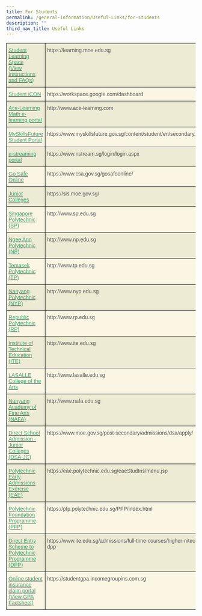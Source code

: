 ```yaml
---
title: For Students
permalink: /general-information/Useful-Links/for-students
description: ""
third_nav_title: Useful Links
---
```

<style type="text/css">
.tg  {border-collapse:collapse;border-spacing:0;}
.tg td{border-color:black;border-style:solid;border-width:1px;font-family:Arial, sans-serif;font-size:14px;
  overflow:hidden;padding:10px 5px;word-break:normal;}
.tg th{border-color:black;border-style:solid;border-width:1px;font-family:Arial, sans-serif;font-size:14px;
  font-weight:normal;overflow:hidden;padding:10px 5px;word-break:normal;}
.tg .tg-sxrn{background-color:#FBF6E3;color:#565656;text-align:left;vertical-align:top}
.tg .tg-7s4v{background-color:#EDEBD4;color:#3AA66F;text-align:left;vertical-align:top}
.tg .tg-kgfz{background-color:#EDEBD4;color:#565656;text-align:left;vertical-align:top}
.tg .tg-udx9{background-color:#FBF6E3;color:#3AA66F;text-align:left;vertical-align:top}
</style>
<table class="tg">
<thead>
  <tr>
    <th class="tg-7s4v"><a href="https://learning.moe.edu.sg/"><span style="text-decoration:none;color:#3AA66F">Student Learning Space</span></a><br>(<a href="http://westwoodsec.moe.edu.sg/qql/slot/u558/Latest%20Update/E-learning/SLS%20Login%20Instructions%20and%20FAQs.pdf"><span style="text-decoration:none;color:#3AA66F">View Instructions and FAQs</span></a>)</th>
    <th class="tg-kgfz">https://learning.moe.edu.sg</th>
  </tr>
</thead>
<tbody>
  <tr>
    <td class="tg-udx9"><a href="https://workspace.google.com/dashboard"><span style="text-decoration:none;color:#3AA66F">Student iCON</span></a><br></td>
    <td class="tg-sxrn">https://workspace.google.com/dashboard</td>
  </tr>
  <tr>
    <td class="tg-7s4v"><a href="https://www.ace-learning.com/"><span style="text-decoration:none;color:#3AA66F">Ace-Learning Math e-learning portal</span></a></td>
    <td class="tg-kgfz">http://www.ace-learning.com</td>
  </tr>
  <tr>
    <td class="tg-udx9"><a href="https://www.myskillsfuture.gov.sg/content/student/en/secondary.html"><span style="text-decoration:none;color:#3AA66F">MySkillsFuture Student Portal</span></a><br></td>
    <td class="tg-sxrn">https://www.myskillsfuture.gov.sg/content/student/en/secondary.html<br></td>
  </tr>
  <tr>
    <td class="tg-7s4v"><a href="https://www.nstream.sg/login/login.aspx"><span style="text-decoration:none;color:#3AA66F">e-streaming portal</span></a><br></td>
    <td class="tg-kgfz">https://www.nstream.sg/login/login.aspx<br></td>
  </tr>
  <tr>
    <td class="tg-udx9"><a href="https://www.csa.gov.sg/gosafeonline/"><span style="text-decoration:none;color:#3AA66F">Go Safe Online</span></a><br></td>
    <td class="tg-sxrn">https://www.csa.gov.sg/gosafeonline/<br></td>
  </tr>
  <tr>
    <td class="tg-7s4v"><a href="https://sis.moe.gov.sg/"><span style="text-decoration:none;color:#3AA66F">Junior Colleges</span></a></td>
    <td class="tg-kgfz">https://sis.moe.gov.sg/</td>
  </tr>
  <tr>
    <td class="tg-udx9"><a href="http://www.sp.edu.sg/"><span style="text-decoration:none;color:#3AA66F">Singapore Polytechnic (SP) </span></a></td>
    <td class="tg-sxrn">http://www.sp.edu.sg</td>
  </tr>
  <tr>
    <td class="tg-7s4v"><a href="http://www.np.edu.sg/"><span style="text-decoration:none;color:#3AA66F">Ngee Ann Polytechnic (NP)</span></a></td>
    <td class="tg-kgfz">http://www.np.edu.sg</td>
  </tr>
  <tr>
    <td class="tg-udx9"><a href="http://www.tp.edu.sg/"><span style="text-decoration:none;color:#3AA66F">Temasek Polytechnic (TP)</span></a></td>
    <td class="tg-sxrn">http://www.tp.edu.sg</td>
  </tr>
  <tr>
    <td class="tg-7s4v"><a href="http://www.nyp.edu.sg/"><span style="text-decoration:none;color:#3AA66F">Nanyang Polytechnic (NYP)</span></a></td>
    <td class="tg-kgfz">http://www.nyp.edu.sg</td>
  </tr>
  <tr>
    <td class="tg-udx9"><a href="http://www.rp.edu.sg/"><span style="text-decoration:none;color:#3AA66F">Republic Polytechnic (RP)</span></a></td>
    <td class="tg-sxrn">http://www.rp.edu.sg</td>
  </tr>
  <tr>
    <td class="tg-7s4v"><a href="http://www.ite.edu.sg/"><span style="text-decoration:none;color:#3AA66F">Institute of Technical Education (ITE)</span></a></td>
    <td class="tg-kgfz">http://www.ite.edu.sg</td>
  </tr>
  <tr>
    <td class="tg-udx9"><a href="http://www.lasalle.edu.sg/"><span style="text-decoration:none;color:#3AA66F">LASALLE College of the Arts</span></a></td>
    <td class="tg-sxrn">http://www.lasalle.edu.sg</td>
  </tr>
  <tr>
    <td class="tg-7s4v"><a href="http://www.nafa.edu.sg/"><span style="text-decoration:none;color:#3AA66F">Nanyang Academy of Fine Arts (NAFA)</span></a></td>
    <td class="tg-kgfz">http://www.nafa.edu.sg</td>
  </tr>
  <tr>
    <td class="tg-udx9"><a href="https://www.moe.gov.sg/post-secondary/admissions/dsa/apply/"><span style="text-decoration:none;color:#3AA66F">Direct School Admission - Junior Colleges (DSA-JC)</span></a></td>
    <td class="tg-sxrn">https://www.moe.gov.sg/post-secondary/admissions/dsa/apply/</td>
  </tr>
  <tr>
    <td class="tg-7s4v"><a href="https://eae.polytechnic.edu.sg/eaeStudIns/menu.jsp"><span style="text-decoration:none;color:#3AA66F">Polytechnic Early Admissions Exercise (EAE)</span></a></td>
    <td class="tg-kgfz">https://eae.polytechnic.edu.sg/eaeStudIns/menu.jsp</td>
  </tr>
  <tr>
    <td class="tg-udx9"><a href="https://pfp.polytechnic.edu.sg/PFP/index.html"><span style="text-decoration:none;color:#3AA66F">Polytechnic Foundation Programme (PFP)</span></a></td>
    <td class="tg-sxrn">https://pfp.polytechnic.edu.sg/PFP/index.html</td>
  </tr>
  <tr>
    <td class="tg-7s4v"><a href="https://www.ite.edu.sg/admissions/full-time-courses/higher-nitec-dpp"><span style="text-decoration:none;color:#3AA66F">Direct Entry Scheme to Polytechnic Programme (DPP)</span></a></td>
    <td class="tg-kgfz">https://www.ite.edu.sg/admissions/full-time-courses/higher-nitec-dpp<br></td>
  </tr>
  <tr>
    <td class="tg-udx9"><a href="https://studentgpa.incomegroupins.com.sg/"><span style="text-decoration:none;color:#3AA66F">Online student insurance claim portal</span></a><br><a href="http://westwoodsec.moe.edu.sg/qql/slot/u558/Latest%20Update/GPA%20Product%20Fact%20Sheet%202022.pdf"><span style="text-decoration:none;color:#3AA66F">(View GPA Factsheet)</span></a></td>
    <td class="tg-sxrn">https://studentgpa.incomegroupins.com.sg</td>
  </tr>
</tbody>
</table>